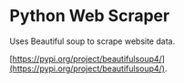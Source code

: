 # Python Web Scraper

Uses Beautiful soup to scrape website data.

[https://pypi.org/project/beautifulsoup4/](https://pypi.org/project/beautifulsoup4/). 
